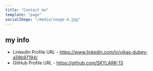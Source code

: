 ```yaml
---
title: "Contact me"
template: "page"
socialImage: "/media/image-4.jpg"
---
```


## my info
+ LinkedIn Profile URL - https://www.linkedin.com/in/vikas-dubey-a58b97194/
+ GitHub Profile URL - https://github.com/SKYLARK-13
